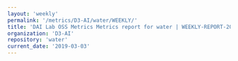```yaml
---
layout: 'weekly'
permalink: '/metrics/D3-AI/water/WEEKLY/'
title: 'DAI Lab OSS Metrics Metrics report for water | WEEKLY-REPORT-2019-03-03'
organization: 'D3-AI'
repository: 'water'
current_date: '2019-03-03'
---
```

